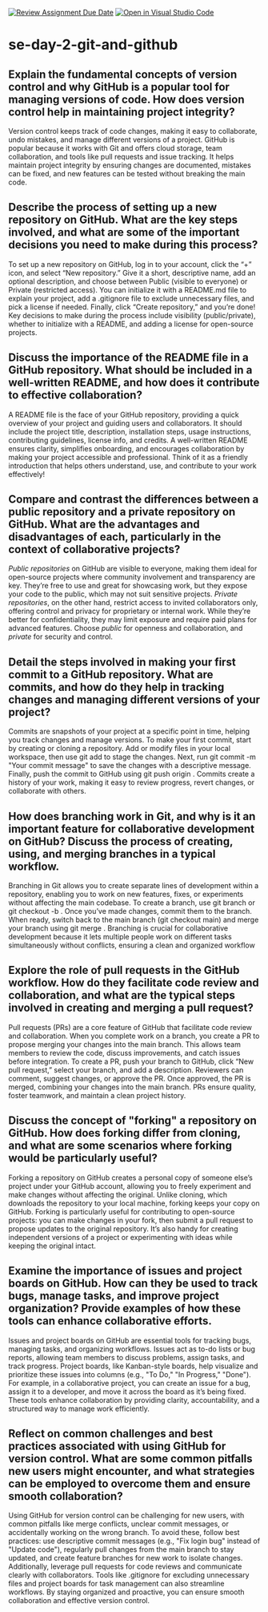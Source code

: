 [![Review Assignment Due Date](https://classroom.github.com/assets/deadline-readme-button-22041afd0340ce965d47ae6ef1cefeee28c7c493a6346c4f15d667ab976d596c.svg)](https://classroom.github.com/a/8wgCKhpZ)
[![Open in Visual Studio Code](https://classroom.github.com/assets/open-in-vscode-2e0aaae1b6195c2367325f4f02e2d04e9abb55f0b24a779b69b11b9e10269abc.svg)](https://classroom.github.com/online_ide?assignment_repo_id=18483058&assignment_repo_type=AssignmentRepo)
# se-day-2-git-and-github
## Explain the fundamental concepts of version control and why GitHub is a popular tool for managing versions of code. How does version control help in maintaining project integrity?
Version control keeps track of code changes, making it easy to collaborate, undo mistakes, and manage different versions of a project. GitHub is popular because it works with Git and offers cloud storage, team collaboration, and tools like pull requests and issue tracking. It helps maintain project integrity by ensuring changes are documented, mistakes can be fixed, and new features can be tested without breaking the main code.

## Describe the process of setting up a new repository on GitHub. What are the key steps involved, and what are some of the important decisions you need to make during this process?
To set up a new repository on GitHub, log in to your account, click the “+” icon, and select “New repository.” Give it a short, descriptive name, add an optional description, and choose between Public (visible to everyone) or Private (restricted access). You can initialize it with a README.md file to explain your project, add a .gitignore file to exclude unnecessary files, and pick a license if needed. Finally, click “Create repository,” and you’re done! Key decisions to make during the process include visibility (public/private), whether to initialize with a README, and adding a license for open-source projects.

## Discuss the importance of the README file in a GitHub repository. What should be included in a well-written README, and how does it contribute to effective collaboration?
A README file is the face of your GitHub repository, providing a quick overview of your project and guiding users and collaborators. It should include the project title, description, installation steps, usage instructions, contributing guidelines, license info, and credits. A well-written README ensures clarity, simplifies onboarding, and encourages collaboration by making your project accessible and professional. Think of it as a friendly introduction that helps others understand, use, and contribute to your work effectively! 

## Compare and contrast the differences between a public repository and a private repository on GitHub. What are the advantages and disadvantages of each, particularly in the context of collaborative projects?
*Public repositories* on GitHub are visible to everyone, making them ideal for open-source projects where community involvement and transparency are key. They’re free to use and great for showcasing work, but they expose your code to the public, which may not suit sensitive projects. *Private repositories*, on the other hand, restrict access to invited collaborators only, offering control and privacy for proprietary or internal work. While they’re better for confidentiality, they may limit exposure and require paid plans for advanced features. Choose *public* for openness and collaboration, and *private* for security and control. 

## Detail the steps involved in making your first commit to a GitHub repository. What are commits, and how do they help in tracking changes and managing different versions of your project?
Commits are snapshots of your project at a specific point in time, helping you track changes and manage versions. To make your first commit, start by creating or cloning a repository. Add or modify files in your local workspace, then use git add <file> to stage the changes. Next, run git commit -m "Your commit message" to save the changes with a descriptive message. Finally, push the commit to GitHub using git push origin <branch>. Commits create a history of your work, making it easy to review progress, revert changes, or collaborate with others. 

## How does branching work in Git, and why is it an important feature for collaborative development on GitHub? Discuss the process of creating, using, and merging branches in a typical workflow.
Branching in Git allows you to create separate lines of development within a repository, enabling you to work on new features, fixes, or experiments without affecting the main codebase. To create a branch, use git branch <branch-name> or git checkout -b <branch-name>. Once you’ve made changes, commit them to the branch. When ready, switch back to the main branch (git checkout main) and merge your branch using git merge <branch-name>. Branching is crucial for collaborative development because it lets multiple people work on different tasks simultaneously without conflicts, ensuring a clean and organized workflow

## Explore the role of pull requests in the GitHub workflow. How do they facilitate code review and collaboration, and what are the typical steps involved in creating and merging a pull request?
Pull requests (PRs) are a core feature of GitHub that facilitate code review and collaboration. When you complete work on a branch, you create a PR to propose merging your changes into the main branch. This allows team members to review the code, discuss improvements, and catch issues before integration. To create a PR, push your branch to GitHub, click “New pull request,” select your branch, and add a description. Reviewers can comment, suggest changes, or approve the PR. Once approved, the PR is merged, combining your changes into the main branch. PRs ensure quality, foster teamwork, and maintain a clean project history. 

## Discuss the concept of "forking" a repository on GitHub. How does forking differ from cloning, and what are some scenarios where forking would be particularly useful?
Forking a repository on GitHub creates a personal copy of someone else’s project under your GitHub account, allowing you to freely experiment and make changes without affecting the original. Unlike cloning, which downloads the repository to your local machine, forking keeps your copy on GitHub. Forking is particularly useful for contributing to open-source projects: you can make changes in your fork, then submit a pull request to propose updates to the original repository. It’s also handy for creating independent versions of a project or experimenting with ideas while keeping the original intact. 

## Examine the importance of issues and project boards on GitHub. How can they be used to track bugs, manage tasks, and improve project organization? Provide examples of how these tools can enhance collaborative efforts.
Issues and project boards on GitHub are essential tools for tracking bugs, managing tasks, and organizing workflows. Issues act as to-do lists or bug reports, allowing team members to discuss problems, assign tasks, and track progress. Project boards, like Kanban-style boards, help visualize and prioritize these issues into columns (e.g., "To Do," "In Progress," "Done"). For example, in a collaborative project, you can create an issue for a bug, assign it to a developer, and move it across the board as it’s being fixed. These tools enhance collaboration by providing clarity, accountability, and a structured way to manage work efficiently. 

## Reflect on common challenges and best practices associated with using GitHub for version control. What are some common pitfalls new users might encounter, and what strategies can be employed to overcome them and ensure smooth collaboration?
Using GitHub for version control can be challenging for new users, with common pitfalls like merge conflicts, unclear commit messages, or accidentally working on the wrong branch. To avoid these, follow best practices: use descriptive commit messages (e.g., "Fix login bug" instead of "Update code"), regularly pull changes from the main branch to stay updated, and create feature branches for new work to isolate changes. Additionally, leverage pull requests for code reviews and communicate clearly with collaborators. Tools like .gitignore for excluding unnecessary files and project boards for task management can also streamline workflows. By staying organized and proactive, you can ensure smooth collaboration and effective version control.

